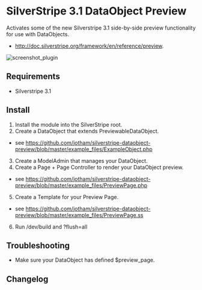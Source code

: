 # SilverStripe 3.1 DataObject Preview

Activates some of the new Silverstripe 3.1 side-by-side preview functionality for use with DataObjects. 

- http://doc.silverstripe.org/framework/en/reference/preview.

![screenshot_plugin](https://cloud.githubusercontent.com/assets/247139/4880595/5eb2c5ac-633d-11e4-86c0-c207d85f7be9.jpg)

## Requirements

- Silverstripe 3.1

## Install

1. Install the module into the SilverStripe root.
2. Create a DataObject that extends PreviewableDataObject.
  * see https://github.com/jotham/silverstripe-dataobject-preview/blob/master/example_files/ExampleObject.php
3. Create a ModelAdmin that manages your DataObject.
4. Create a Page + Page Controller to render your DataObject preview.
  * see https://github.com/jotham/silverstripe-dataobject-preview/blob/master/example_files/PreviewPage.php
5. Create a Template for your Preview Page.
  * see https://github.com/jotham/silverstripe-dataobject-preview/blob/master/example_files/PreviewPage.ss
6. Run /dev/build and ?flush=all

## Troubleshooting

- Make sure your DataObject has defined $preview_page.

## Changelog

